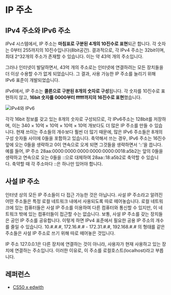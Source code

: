 # IP 주소

## IPv4 주소와 IPv6 주소

*IPv4* 시스템에서, IP 주소는 **마침표로 구분된 4개의 10진수로 표현**되곤 합니다. 각 숫자는 0부터 255까지의 10진수입니다(8bit공간). 결과적으로, 각 IPv4 주소는 32bit이며, 최대 2^32개의 주소가 존재할 수 있습니다. 이는 약 43억 개의 주소입니다.

그러나 인터넷이 발달하면서, 43억 개의 주소로는 인터넷에 연결하려는 모든 장치들을 더 이상 수용할 수가 없게 되었습니다. 그 결과, 사용 가능한 IP 주소를 늘리기 위해 IPv6 표준이 개발되었습니다.

*IPv6*에서, IP 주소는 **콜론으로 구분된 8개의 숫자로 구성**됩니다. 각 숫자를 10진수로 표현하지 않고, **16bit 숫자를 0000부터 fffff까지의 16진수로 표현**했습니다.

![IPv4와 IPv6](./ipv4-and-ivp6.png)

각각 16bit 정보를 갖고 있는 8개의 숫자로 구성되므로, 각 IPv6주소는 128bit를 저장하며, 이는 340 × 10억 × 10억 × 10억 × 10억 개보다도 더 많은 IP 주소를 만들 수 있습니다. 현재 쓰이는 주소들의 개수보다 훨씬 더 많기 때문에, 많은 IPv6 주소들은 8개의 구성 숫자들 사이에 0들을 포함하고 있습니다. 축약해서 쓰는 경우, IPv6 주소는 16진수 앞에 오는 0들을 생략하고 0이 연속으로 오게 되면 그것들을 생략하면서 ‘::’을 씁니다. 예를 들어, IP 주소 28aa:0000:0000:0000:0000:0000:0018:a5b2는 앞의 0들을 생략하고 연속으로 오는 0들을 ::으로 대체하여 28aa::18:a5b2로 축약할 수 있습니다. 축약할 때 각 주소마다 ::은 하나만 있어야 합니다.

## 사설 IP 주소

인터넷 상의 모든 IP 주소들이 다 접근 가능한 것은 아닙니다. 사설 IP 주소라고 알려진 어떤 주소들은 특정 로컬 네트워크 내에서 사용되도록 따로 떼어놓습니다. 로컬 네트워크에 있는 컴퓨터들은 사설 IP 주소를 이용하여 다른 컴퓨터와 통신할 수 있지만, 이 네트워크 밖에 있는 컴퓨터들이 접근할 수는 없습니다. 보통, 사설 IP 주소를 갖는 장치들은 공인 IP 주소를 공유합니다. 이렇게 하면 IPv4 표준에서 필요한 공용 IP 주소의 개수를 줄일 수 있습니다. 10.#.#.#, 172.16.#.# - 172.31.#.#, 192.168.#.# 의 형태를 같은 주소들은 사설 IP 주소로 쓰기 위해 따로 떼어놓은 것입니다.

IP 주소 127.0.0.1은 다른 장치에 연결하는 것이 아니라, 사용자가 현재 사용하고 있는 장치에 연결하는 주소입니다. 이러한 이유로, 이 주소를 로컬호스트(localhost)라고 부릅니다.

## 레퍼런스

* [CS50 x edwith](https://www.edwith.org/cs50/lecture/22871/)